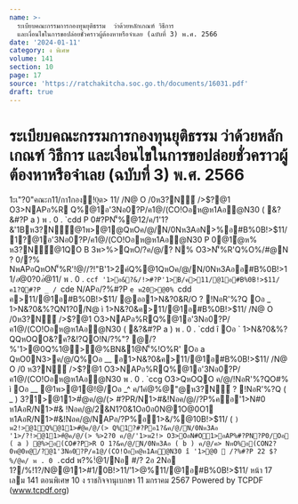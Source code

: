 ```yaml
---
name: >-
  ระเบียบคณะกรรมการกองทุนยุติธรรม  ว่าด้วยหลักเกณฑ์ วิธีการ
  และเงื่อนไขในการขอปล่อยชั่วคราวผู้ต้องหาหรือจำเลย (ฉบับที่ 3) พ.ศ. 2566
date: '2024-01-11'
category: ง พิเศษ
volume: 141
section: 10
page: 17
source: 'https://ratchakitcha.soc.go.th/documents/16031.pdf'
draft: true
---
```


# ระเบียบคณะกรรมการกองทุนยุติธรรม  ว่าด้วยหลักเกณฑ์ วิธีการ และเงื่อนไขในการขอปล่อยชั่วคราวผู้ต้องหาหรือจำเลย (ฉบับที่ 3) พ.ศ. 2566

1ะเ"?0"คณะก11/กา1กองุ!0ุต> 11/ /N@ O /0ห3?N์ />$?@1 O3>NAPอ%R Q%@1อ'3Nอ0?P/ค1@/(CO!Oอห@ห1Aอํ@N30 ( &?&#?P a ) พ . 0 . `cdd P 0#?PN'็%@12/ค/1'1?&'1Bห3?N์@1พ>@1@QหOค/@/N/0Nห3AอN>%อ#B%0B!>$11/ 1?@1อ'3Nอ0?P/ค1@/(CO!Oอห@ห1Aอํ@N30 P 0@1ํ@ห% ห3?N์@1QO B 3พ>%>QหO/?ค/@/? N% O3>N'็%R'Q%O%/#@N ? 0/?% NพAPอQหON'็%R'!@//?!"B'1>2ค์Q%@1QหOค/@/N/0Nห3Aออ#B%0B!>$11/ อ@0?0อํ@%@!@/ค/@/Q%/@!1@ _f ( ` ) O3>/@!1@ `d /11ค2อ OหNพ1>1@&?ญญ?!> อ#B%0B!>$11/ พ . 0 . `ccf '1>อ&?&/!>#?P'1>B/ค>11/@1อ#B%0B!>$11/ ค1?Q#?P _ / `cde N/APอ/?%#?P `e พ20>@0% `cdd ค>11/@1อ#B%0B!>$11/ @ออ1>N&?0&R/O ? !NอR'%?Q Oอ _ 1>N&?0&%?QN1?0/N@ ì 1>N&?0&ค>11/@1อ#B%0B!>$11/ /N@ O /0ห3?N์ />$?@1 O3>NAPอ%RQ%@1อ'3Nอ0?P/ค1@/(CO!Oอห@ห1Aอํ@N30 ( &?&#?P a ) พ . 0 . `cdd î Oอ ` 1>N&?0&%?QQหOQO&?ค?&!?QO!N/?%"? @/?%'1>@0Q%1@>@%BN&1@N'็%!O%R' Oอ a QหO0N3>ค/@/Q%Oอ __ อ1>N&?0&ค>11/@1อ#B%0B!>$11/ /N@ O /0 ห3?N์ />$?@1 O3>NAPอ%RQ%@1อ'3Nอ0?P/ค1@/(CO!Oอห@ห1Aอํ@N30 พ . 0 . `ccg O3>QหOQO ค/@/!NอR'%?QO#% ì Oอ __ @1พ>@1@!@/Oอ _^ ค/1คํ@%@"@ห3?N์ ? !NอR'%?Q ( _ ) 3?1>@11>#ํ@ค/@/(> #?PR/N1>#&!Nอค/@//?P%คอ'1>N#0 ห1AอR/N1>#& !Nอค/@/2&N1?0&1Oอ0อ0N@1O@0O1 ห1AอR/N1>#&!Nอค/@/NAPอ/?P%อ1>&/%@10B!>$11/ ( ` ) พ2!>@1์Q%@11>#ํ@ค/@/(> Q%1?#?Pอ1?&ค/@/N/0Nห3Aอ '1>/?!>@11>#ํ@ค/@/(> %>2?0 ค/@/'1>พ2!> O3>OอN#O1>อAP%#?PN?P0/Oอ ( a ) @%>อ(CO#?P>R O 1?&ค/@/N/0Nห3Aอ ( b ) ค/@/ค> NหO%อ(CON2?0ห@0ห@/?@1'3Nอ0?P/ค1@/(CO!Oอห@ห1Aอํ@N30 î '1>@0  /?%#?P 22 $?%/@ค/ พ . 0 . `cdd พ?%!ํ@1/Nอ #/? 2อ 2Nอ 1?/%!1?/N@@11>#1/0B!>$11/ '1>$@%11/@1อ#B%0B!>$11/ หน้า 17 เลม 141 ตอนพิเศษ 10 ง ราชกิจจานุเบกษา 11 มกราคม 2567 Powered by TCPDF (www.tcpdf.org)
